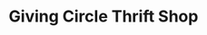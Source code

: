 ---
title: "Giving Circle Thrift Shop"
url: /south-deerfield/giving-circle-thrift-shop/
shop: charity
---